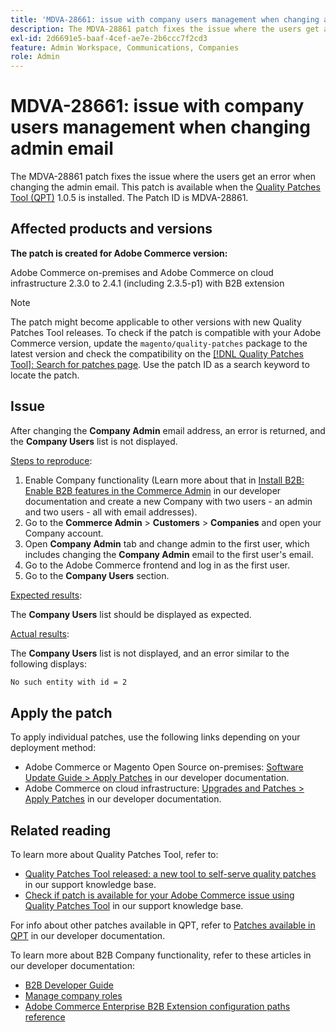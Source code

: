 ```yaml
---
title: 'MDVA-28661: issue with company users management when changing admin email'
description: The MDVA-28861 patch fixes the issue where the users get an error when changing the admin email. This patch is available when the [Quality Patches Tool (QPT)](/help/announcements/adobe-commerce-announcements/magento-quality-patches-released-new-tool-to-self-serve-quality-patches.md) 1.0.5 is installed. The Patch ID is MDVA-28861.
exl-id: 2d6691e5-baaf-4cef-ae7e-2b6ccc7f2cd3
feature: Admin Workspace, Communications, Companies
role: Admin
---
```

# MDVA-28661: issue with company users management when changing admin email

The MDVA-28861 patch fixes the issue where the users get an error when changing the admin email. This patch is available when the [Quality Patches Tool (QPT)](/help/announcements/adobe-commerce-announcements/magento-quality-patches-released-new-tool-to-self-serve-quality-patches.md) 1.0.5 is installed. The Patch ID is MDVA-28861.

## Affected products and versions

**The patch is created for Adobe Commerce version:**

Adobe Commerce on-premises and Adobe Commerce on cloud infrastructure 2.3.0 to 2.4.1 (including 2.3.5-p1) with B2B extension

>[!NOTE]
>
>The patch might become applicable to other versions with new Quality Patches Tool releases. To check if the patch is compatible with your Adobe Commerce version, update the `magento/quality-patches` package to the latest version and check the compatibility on the [[!DNL Quality Patches Tool]: Search for patches page](https://devdocs.magento.com/quality-patches/tool.html#patch-grid). Use the patch ID as a search keyword to locate the patch.

## Issue

After changing the **Company Admin** email address, an error is returned, and the **Company Users** list is not displayed.

<u>Steps to reproduce</u>:

1. Enable Company functionality (Learn more about that in [Install B2B: Enable B2B features in the Commerce Admin](https://devdocs.magento.com/extensions/b2b/#enable-b2b-features-in-magento-admin) in our developer documentation and create a new Company with two users - an admin and two users - all with email addresses).
1. Go to the **Commerce Admin** > **Customers** > **Companies** and open your Company account.
1. Open **Company Admin** tab and change admin to the first user, which includes changing the **Company Admin** email to the first user's email.
1. Go to the Adobe Commerce frontend and log in as the first user.
1. Go to the **Company Users** section.

<u>Expected results</u>:

The **Company Users** list should be displayed as expected.

<u>Actual results</u>:

The **Company Users** list is not displayed, and an error similar to the following displays:

```bash
No such entity with id = 2
```

## Apply the patch

To apply individual patches, use the following links depending on your deployment method:

* Adobe Commerce or Magento Open Source on-premises: [Software Update Guide > Apply Patches](https://devdocs.magento.com/guides/v2.4/comp-mgr/patching/mqp.html) in our developer documentation.
* Adobe Commerce on cloud infrastructure: [Upgrades and Patches > Apply Patches](https://devdocs.magento.com/cloud/project/project-patch.html) in our developer documentation.

## Related reading

To learn more about Quality Patches Tool, refer to:

* [Quality Patches Tool released: a new tool to self-serve quality patches](/help/announcements/adobe-commerce-announcements/magento-quality-patches-released-new-tool-to-self-serve-quality-patches.md) in our support knowledge base.
* [Check if patch is available for your Adobe Commerce issue using Quality Patches Tool](/help/support-tools/patches-available-in-qpt-tool/check-patch-for-magento-issue-with-magento-quality-patches.md) in our support knowledge base.

For info about other patches available in QPT, refer to [Patches available in QPT](https://devdocs.magento.com/quality-patches/tool.html#patch-grid) in our developer documentation.

To learn more about B2B Company functionality, refer to these articles in our developer documentation:

* [B2B Developer Guide](https://devdocs.magento.com/guides/v2.4/b2b/bk-b2b.html)
* [Manage company roles](https://devdocs.magento.com/guides/v2.4/b2b/roles.html)
* [Adobe Commerce Enterprise B2B Extension configuration paths reference](https://devdocs.magento.com/guides/v2.4/config-guide/prod/config-reference-b2b.html)
